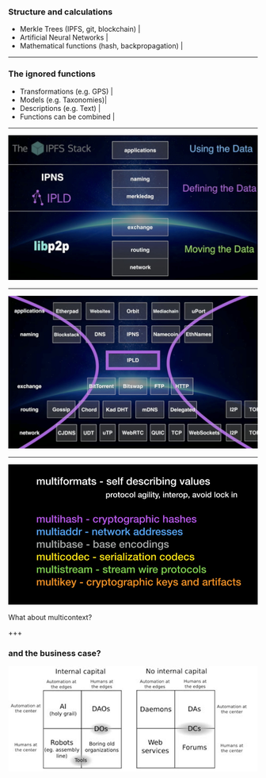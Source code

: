 
### Structure and calculations

- Merkle Trees (IPFS, git, blockchain) |
- Artificial Neural Networks |
- Mathematical functions (hash, backpropagation) |

---

### The ignored functions 

- Transformations (e.g. GPS) |
- Models (e.g. Taxonomies)|
- Descriptions (e.g. Text) |
- Functions can be combined |





---

![IPFS Stack](assets/image/ipfs-stack.jpg)

---

![IPFS Waist](assets/image/ipfs-thin-waist.jpg)

---

![IPFS Multiformats](assets/image/ipfs-multiformats.jpg)

What about multicontext?

+++

### and the business case?

![WordCloud technical](assets/image/dao-quadrants.jpg)
